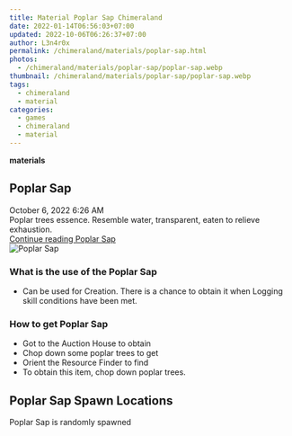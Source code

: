 ```yaml
---
title: Material Poplar Sap Chimeraland
date: 2022-01-14T06:56:03+07:00
updated: 2022-10-06T06:26:37+07:00
author: L3n4r0x
permalink: /chimeraland/materials/poplar-sap.html
photos:
  - /chimeraland/materials/poplar-sap/poplar-sap.webp
thumbnail: /chimeraland/materials/poplar-sap/poplar-sap.webp
tags:
  - chimeraland
  - material
categories:
  - games
  - chimeraland
  - material
---
```


<link
  rel="stylesheet"
  href="https://rawcdn.githack.com/dimaslanjaka/Web-Manajemen/870a349/css/bootstrap-5-3-0-alpha3-wrapper.css"
/>
<section id="bootstrap-wrapper">
  <div data-bs-theme="dark">
    <div
      class="row g-0 border rounded overflow-hidden flex-md-row mb-4 shadow-sm position-relative bg-dark text-light"
    >
      <div class="col p-4 d-flex flex-column position-static">
        <strong class="d-inline-block mb-2 text-success">materials</strong>
        <h2 class="mb-0">Poplar Sap</h2>
        <div class="mb-1 text-muted">October 6, 2022 6:26 AM</div>
        <div class="mb-2 border p-1">
          Poplar trees essence. Resemble water, transparent, eaten to relieve
          exhaustion.
        </div>
        <a
          href="/chimeraland/materials/poplar-sap.html"
          class="stretched-link d-none text-primary"
          >Continue reading Poplar Sap</a
        >
      </div>
      <div class="col-auto d-none d-md-block d-lg-block">
        <img
          src="https://www.webmanajemen.com/chimeraland/materials/poplar-sap/poplar-sap.webp"
          alt="Poplar Sap"
        />
      </div>
    </div>
    <div class="row">
      <div class="col-lg-6 col-12 mb-2">
        <div class="card">
          <div class="card-body">
            <h3 class="card-title">What is the use of the Poplar Sap</h3>
            <div class="card-text">
              <ul>
                <li>
                  Can be used for Creation. There is a chance to obtain it when
                  Logging skill conditions have been met.
                </li>
              </ul>
            </div>
          </div>
        </div>
      </div>
      <div class="col-lg-6 col-12 mb-2">
        <div class="card">
          <div class="card-body">
            <h3 class="card-title">How to get Poplar Sap</h3>
            <div class="card-text">
              <ul>
                <li>Got to the Auction House to obtain</li>
                <li>Chop down some poplar trees to get</li>
                <li>Orient the Resource Finder to find</li>
                <li>To obtain this item, chop down poplar trees.</li>
              </ul>
            </div>
          </div>
        </div>
      </div>
      <div class="col-12 mb-2">
        <h2>Poplar Sap Spawn Locations</h2>
        <p>Poplar Sap is randomly spawned</p>
      </div>
    </div>
  </div>
</section>